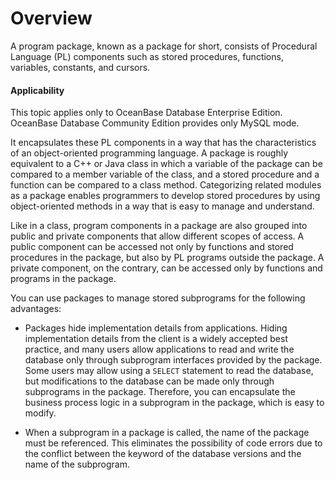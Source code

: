 Overview
=======================

A program package, known as a package for short, consists of Procedural Language (PL) components such as stored procedures, functions, variables, constants, and cursors.

<main id="notice" >
    <h4>Applicability</h4>
    <p>This topic applies only to OceanBase Database Enterprise Edition. OceanBase Database Community Edition provides only MySQL mode. </p>
  </main>

It encapsulates these PL components in a way that has the characteristics of an object-oriented programming language. A package is roughly equivalent to a C++ or Java class in which a variable of the package can be compared to a member variable of the class, and a stored procedure and a function can be compared to a class method. Categorizing related modules as a package enables programmers to develop stored procedures by using object-oriented methods in a way that is easy to manage and understand.

Like in a class, program components in a package are also grouped into public and private components that allow different scopes of access. A public component can be accessed not only by functions and stored procedures in the package, but also by PL programs outside the package. A private component, on the contrary, can be accessed only by functions and programs in the package.

You can use packages to manage stored subprograms for the following advantages:

* Packages hide implementation details from applications. Hiding implementation details from the client is a widely accepted best practice, and many users allow applications to read and write the database only through subprogram interfaces provided by the package. Some users may allow using a `SELECT` statement to read the database, but modifications to the database can be made only through subprograms in the package. Therefore, you can encapsulate the business process logic in a subprogram in the package, which is easy to modify.



* When a subprogram in a package is called, the name of the package must be referenced. This eliminates the possibility of code errors due to the conflict between the keyword of the database versions and the name of the subprogram.





